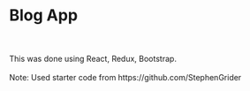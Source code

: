 # Blog App

<br />
<br />
This was done using React, Redux, Bootstrap.
<br />
<br />
Note: Used starter code from https://github.com/StephenGrider